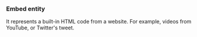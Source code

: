 ### Embed entity

It represents a built-in HTML code from a website. For example, videos from YouTube, or Twitter's tweet.

